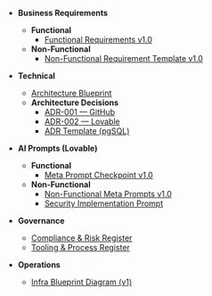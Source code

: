 - **Business Requirements**
  - **Functional**
    - [Functional Requirements v1.0](01_business/functional/functional-requirements-v1.0.md)
  - **Non-Functional**
    - [Non-Functional Requirement Template v1.0](01_business/nonfunctional/non-functional-requirement-template-v1.0.md)

- **Technical**
  - [Architecture Blueprint](02_technical/architecture-blueprint.md)
  - **Architecture Decisions**
    - [ADR-001 — GitHub](02_technical/architecture-decisions/adr-001-github.md)
    - [ADR-002 — Lovable](02_technical/architecture-decisions/adr-002-lovable.md)
    - [ADR Template (pgSQL)](02_technical/architecture-decisions/adr-template.pgsql)

- **AI Prompts (Lovable)**
  - **Functional**
    - [Meta Prompt Checkpoint v1.0](03_ai_prompts/functional/chambrs_meta_prompt_checkpoint_v1.0.md)
  - **Non-Functional**
    - [Non-Functional Meta Prompts v1.0](03_ai_prompts/nonfunctional/nonfunctional_meta_prompts_v1.0.md)
    - [Security Implementation Prompt](03_ai_prompts/nonfunctional/security_implementation_prompt.md)

- **Governance**
  - [Compliance & Risk Register](04_governance/compliance-risk-register.md)
  - [Tooling & Process Register](04_governance/tooling-process-register.md)

- **Operations**
  - [Infra Blueprint Diagram (v1)](05_operations/infra-blueprint-diagrams/infra-v1.drawio)

